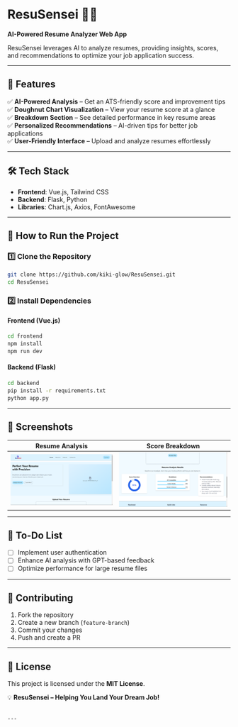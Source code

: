# ResuSensei 📝🤖  
**AI-Powered Resume Analyzer Web App**  

ResuSensei leverages AI to analyze resumes, providing insights, scores, and recommendations to optimize your job application success.

---

## 🚀 Features
✅ **AI-Powered Analysis** – Get an ATS-friendly score and improvement tips  
✅ **Doughnut Chart Visualization** – View your resume score at a glance  
✅ **Breakdown Section** – See detailed performance in key resume areas  
✅ **Personalized Recommendations** – AI-driven tips for better job applications  
✅ **User-Friendly Interface** – Upload and analyze resumes effortlessly  

---

## 🛠️ Tech Stack
- **Frontend**: Vue.js, Tailwind CSS  
- **Backend**: Flask, Python  
- **Libraries**: Chart.js, Axios, FontAwesome  

---

## 🎯 How to Run the Project

### **1️⃣ Clone the Repository**
```sh
git clone https://github.com/kiki-glow/ResuSensei.git
cd ResuSensei
```

### **2️⃣ Install Dependencies**
#### **Frontend (Vue.js)**
```sh
cd frontend
npm install
npm run dev
```

#### **Backend (Flask)**
```sh
cd backend
pip install -r requirements.txt
python app.py
```

---

## 📸 Screenshots
| **Resume Analysis** | **Score Breakdown** |
|---------------------|---------------------|
| ![Upload Screenshot](screenshots/upload.png) | ![Score Screenshot](screenshots/score.png) |

---

## 📌 To-Do List
- [ ] Implement user authentication  
- [ ] Enhance AI analysis with GPT-based feedback  
- [ ] Optimize performance for large resume files  

---

## 🤝 Contributing
1. Fork the repository  
2. Create a new branch (`feature-branch`)  
3. Commit your changes  
4. Push and create a PR  

---

## 📄 License
This project is licensed under the **MIT License**.  

💡 **ResuSensei – Helping You Land Your Dream Job!**
```

---
